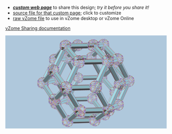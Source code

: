 
 - [***custom web page***][post] to share this design; *try it before you share it!*
 - [source file for that custom page][source]; click to customize
 - [raw vZome file][raw] to use in vZome desktop or vZome Online

[vZome Sharing documentation](https://vzome.github.io/vzome/sharing.html#how-it-works)

![Image](<no-twist-RT.png>)


[post]: <https://vorth.github.io/vzome-sharing/2021/12/04/no-twist-RT-12-09-21.html>
[source]: <https://github.com/vorth/vzome-sharing/edit/main/_posts/2021-12-04-no-twist-RT-12-09-21.md>
[raw]: <https://raw.githubusercontent.com/vorth/vzome-sharing/main/2021/12/04/12-09-21-no-twist-RT/no-twist-RT.vZome>